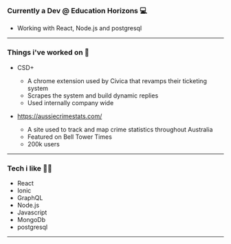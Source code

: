 ### Currently a Dev @ Education Horizons 💻
 * Working with React, Node.js and postgresql 
  *  *  *  *  *

### Things i've worked on 🔧
* CSD+
  * A chrome extension used by Civica that revamps their ticketing system
  * Scrapes the system and build dynamic replies
  * Used internally company wide

* https://aussiecrimestats.com/
  * A site used to track and map crime statistics throughout Australia
  * Featured on Bell Tower Times
  * 200k users
* *  *  *  *  *

### Tech i like 👨‍💻
- React
- Ionic
- GraphQL
- Node.js
- Javascript
- MongoDb
- postgresql
*  *  *  *  *
